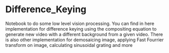 # Difference_Keying

Notebook to do some low level vision processing. You can find in here implementation for difference keying using the compositing equation to generate new video with a different background from a given video. There is also other implementation for demosaicing image, applying Fast Fourrier transform on image, calculating sinusoidal grating and more

